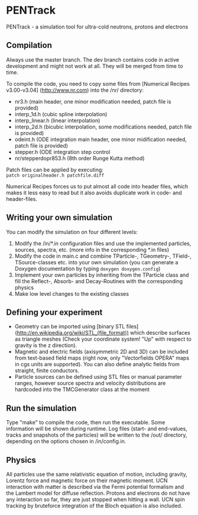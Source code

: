 PENTrack
========

PENTrack - a simulation tool for ultra-cold neutrons, protons and electrons

Compilation
-----------

Always use the master branch. The dev branch contains code in active development and might not work at all. They will be merged from time to time.

To compile the code, you need to copy some files from [Numerical Recipes v3.00-v3.04] (http://www.nr.com) into the /nr/ directory:
* nr3.h (main header, one minor modification needed, patch file is provided)
* interp_1d.h (cubic spline interpolation)
* interp_linear.h (linear interpolation)
* interp_2d.h (bicubic interpolation, some modifications needed, patch file is provided)
* odeint.h (ODE integration main header, one minor midification needed, patch file is provided)
* stepper.h (ODE integration step control
* nr/stepperdopr853.h (8th order Runge Kutta method)

Patch files can be applied by executing:  
`patch originalheader.h patchfile.diff`

Numerical Recipes forces us to put almost all code into header files, which makes it less easy to read but it also avoids duplicate work in code- and header-files.

Writing your own simulation
---------------------------

You can modify the simulation on four different levels:

1. Modify the /in/*.in configuration files and use the implemented particles, sources, spectra, etc. (more info in the corresponding *.in files)
2. Modify the code in main.c and combine TParticle-, TGeometry-, TField-, TSource-classes etc. into your own simulation (you can generate a Doxygen documentation by typing `doxygen doxygen.config`)
3. Implement your own particles by inheriting from the TParticle class and fill the Reflect-, Absorb- and Decay-Routines with the corresponding physics
4. Make low level changes to the existing classes

Defining your experiment
------------------------

* Geometry can be imported using [binary STL files] (http://en.wikipedia.org/wiki/STL_(file_format)) which describe surfaces as triangle meshes (Check your coordinate system! "Up" with respect to gravity is the z direction).
* Magnetic and electric fields (axisymmetric 2D and 3D) can be included from text-based field maps (right now, only "Vectorfields OPERA" maps in cgs units are supported). You can also define analytic fields from straight, finite conductors.
* Particle sources can be defined using STL files or manual parameter ranges, however source spectra and velocity distributions are hardcoded into the TMCGenerator class at the moment

Run the simulation
------------------

Type "make" to compile the code, then run the executable. Some information will be shown during runtime. Log files (start- and end-values, tracks and snapshots of the particles) will be written to the /out/ directory, depending on the options chosen in /in/config.in.

Physics
-------

All particles use the same relativistic equation of motion, including gravity, Lorentz force and magnetic force on their magnetic moment. UCN interaction with matter is described via the Fermi potential formalism and the Lambert model for diffuse reflection. Protons and electrons do not have any interaction so far, they are just stopped when hitting a wall. UCN spin tracking by bruteforce integration of the Bloch equation is also included.

